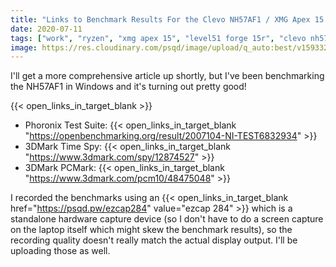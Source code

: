 ```yaml
---
title: "Links to Benchmark Results For the Clevo NH57AF1 / XMG Apex 15 / Forge 15 Ryzen"
date: 2020-07-11
tags: ["work", "ryzen", "xmg apex 15", "level51 forge 15r", "clevo nh57af1"]
image: https://res.cloudinary.com/psqd/image/upload/q_auto:best/v1593328941/nh57af1/IMG_20200628_145848.resized.jpg.watermarked.jpg
---
```


I'll get a more comprehensive article up shortly, but I've been benchmarking the NH57AF1 in Windows and it's turning out pretty good!

<!--more-->

{{< open_links_in_target_blank >}}

* Phoronix Test Suite: {{< open_links_in_target_blank "https://openbenchmarking.org/result/2007104-NI-TEST6832934" >}}
* 3DMark Time Spy: {{< open_links_in_target_blank "https://www.3dmark.com/spy/12874527" >}}
* 3DMark PCMark: {{< open_links_in_target_blank "https://www.3dmark.com/pcm10/48475048" >}}

I recorded the benchmarks using an {{< open_links_in_target_blank href="https://psqd.pw/ezcap284" value="ezcap 284" >}} which is a standalone hardware capture device (so I don't have to do a screen capture on the laptop itself which might skew the benchmark results), so the recording quality doesn't really match the actual display output. I'll be uploading those as well.
